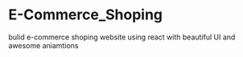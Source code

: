 # E-Commerce_Shoping
bulid e-commerce shoping website using react with beautiful UI and awesome aniamtions
